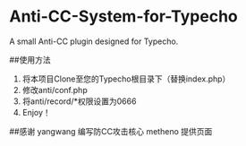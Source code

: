 # Anti-CC-System-for-Typecho
A small Anti-CC plugin designed for Typecho.

##使用方法
1. 将本项目Clone至您的Typecho根目录下（替换index.php）
2. 修改anti/conf.php
3. 将anti/record/*权限设置为0666
4. Enjoy！

##感谢
yangwang 编写防CC攻击核心
metheno 提供页面

